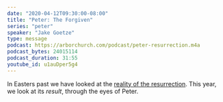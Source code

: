 ```yaml
---
date: "2020-04-12T09:30:00-08:00"
title: "Peter: The Forgiven"
series: "peter"
speaker: "Jake Goetze"
type: message
podcast: https://arborchurch.com/podcast/peter-resurrection.m4a
podcast_bytes: 24015114
podcast_duration: 31:55
youtube_id: u1auDper5g4
---
```


In Easters past we have looked at the [reality of the resurrection](/messages/easter-2017/). This year, we look at its *result*, through the eyes of Peter. 
